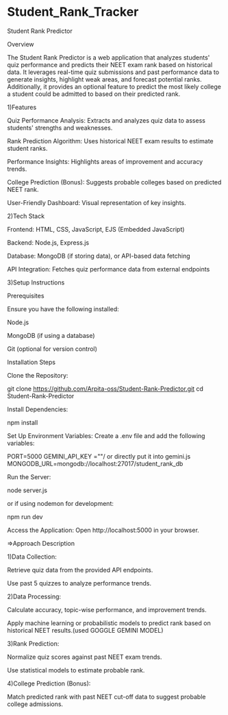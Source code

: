 ﻿# Student_Rank_Tracker
Student Rank Predictor

Overview

The Student Rank Predictor is a web application that analyzes students' quiz performance and predicts their NEET exam rank based on historical data. It leverages real-time quiz submissions and past performance data to generate insights, highlight weak areas, and forecast potential ranks. Additionally, it provides an optional feature to predict the most likely college a student could be admitted to based on their predicted rank.

1)Features

Quiz Performance Analysis: Extracts and analyzes quiz data to assess students' strengths and weaknesses.

Rank Prediction Algorithm: Uses historical NEET exam results to estimate student ranks.

Performance Insights: Highlights areas of improvement and accuracy trends.

College Prediction (Bonus): Suggests probable colleges based on predicted NEET rank.

User-Friendly Dashboard: Visual representation of key insights.

2)Tech Stack

Frontend: HTML, CSS, JavaScript, EJS (Embedded JavaScript)

Backend: Node.js, Express.js

Database: MongoDB (if storing data), or API-based data fetching

API Integration: Fetches quiz performance data from external endpoints

3)Setup Instructions

Prerequisites

Ensure you have the following installed:

Node.js

MongoDB (if using a database)

Git (optional for version control)

Installation Steps

Clone the Repository:

git clone https://github.com/Arpita-oss/Student-Rank-Predictor.git
cd Student-Rank-Predictor

Install Dependencies:

npm install

Set Up Environment Variables:
Create a .env file and add the following variables:

PORT=5000
GEMINI_API_KEY =""/ or directly put it into gemini.js
MONGODB_URL=mongodb://localhost:27017/student_rank_db

Run the Server:

node server.js

or if using nodemon for development:

npm run dev

Access the Application:
Open http://localhost:5000 in your browser.

=>Approach Description

1)Data Collection:

Retrieve quiz data from the provided API endpoints.

Use past 5 quizzes to analyze performance trends.

2)Data Processing:

Calculate accuracy, topic-wise performance, and improvement trends.

Apply machine learning or probabilistic models to predict rank based on historical NEET results.(used GOGGLE GEMINI MODEL)

3)Rank Prediction:

Normalize quiz scores against past NEET exam trends.

Use statistical models to estimate probable rank.

4)College Prediction (Bonus):

Match predicted rank with past NEET cut-off data to suggest probable college admissions.
